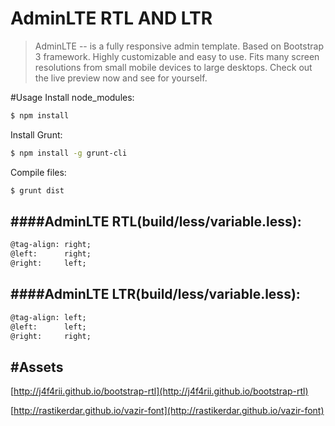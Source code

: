 # AdminLTE RTL AND LTR
> AdminLTE -- is a fully responsive admin template. Based on Bootstrap 3 framework. Highly customizable and easy to use. Fits many screen resolutions from small mobile devices to large desktops. Check out the live preview now and see for yourself.

#Usage
Install node_modules:
```bash
$ npm install 
```
Install Grunt:
```bash
$ npm install -g grunt-cli
```
Compile files:
```bash
$ grunt dist
```

####AdminLTE RTL(build/less/variable.less):
---
```html
@tag-align: right;
@left:      right;
@right:     left;
```
####AdminLTE LTR(build/less/variable.less):
---
```html
@tag-align: left;
@left:      left;
@right:     right;
```
#Assets
---
[http://j4f4rii.github.io/bootstrap-rtl](http://j4f4rii.github.io/bootstrap-rtl)


[http://rastikerdar.github.io/vazir-font](http://rastikerdar.github.io/vazir-font)
  



